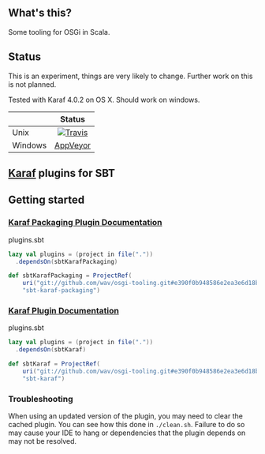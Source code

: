 ## What's this?

Some tooling for OSGi in Scala.

## Status

This is an experiment, things are very likely to change. Further work on this is not planned.

Tested with Karaf 4.0.2 on OS X. Should work on windows.

|         | Status   |
|---------|:--------:|
| Unix    | [![Travis](https://travis-ci.org/wav/osgi-tooling.svg?branch=master)](https://travis-ci.org/wav/osgi-tooling) |
| Windows | [AppVeyor](https://ci.appveyor.com/project/wav/osgi-tooling/history) |

## [Karaf](https://karaf.apache.org/) plugins for SBT

## Getting started

### [Karaf Packaging Plugin Documentation](KarafPackagingPlugin.md)

plugins.sbt
```scala
lazy val plugins = (project in file("."))
  .dependsOn(sbtKarafPackaging)

def sbtKarafPackaging = ProjectRef(
	uri("git://github.com/wav/osgi-tooling.git#e390f0b948586e2ea3e6d18b2b44dd5be3669508"),
	"sbt-karaf-packaging")
```

### [Karaf Plugin Documentation](KarafPlugin.md)

plugins.sbt
```scala
lazy val plugins = (project in file("."))
  .dependsOn(sbtKaraf)

def sbtKaraf = ProjectRef(
	uri("git://github.com/wav/osgi-tooling.git#e390f0b948586e2ea3e6d18b2b44dd5be3669508"),
	"sbt-karaf")
```

### Troubleshooting

When using an updated version of the plugin, you may need to clear the cached plugin. You can see how this done in `./clean.sh`. Failure to do so may cause your IDE to hang or dependencies that the plugin depends on may not be resolved. 
